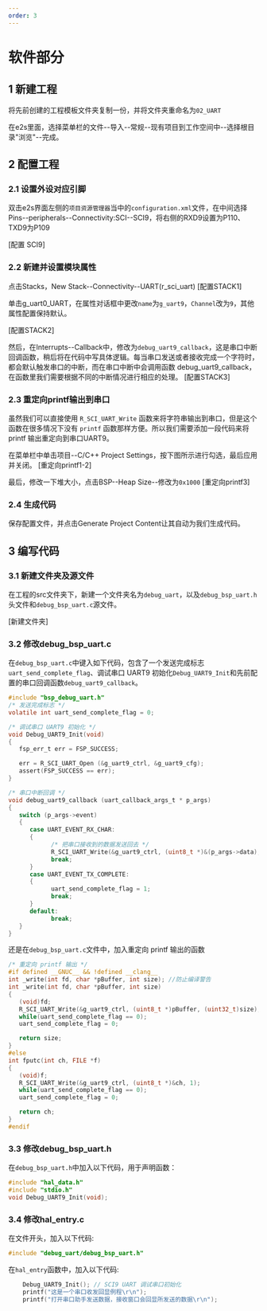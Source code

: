 ```yaml
---
order: 3
---
```

# 软件部分
## 1 新建工程
将先前创建的工程模板文件夹复制一份，并将文件夹重命名为`02_UART`

在e2s里面，选择菜单栏的文件--导入--常规--现有项目到工作空间中--选择根目录"浏览"--完成。

## 2 配置工程
### 2.1 设置外设对应引脚
双击e2s界面左侧的`项目资源管理器`当中的`configuration.xml`文件，在中间选择Pins--peripherals--Connectivity:SCI--SCI9，将右侧的RXD9设置为P110、TXD9为P109

[配置 SCI9]

### 2.2 新建并设置模块属性
点击Stacks，New Stack--Connectivity--UART(r_sci_uart)
[配置STACK1]

单击g_uart0_UART，在属性对话框中更改`name`为`g_uart9`，`Channel`改为`9`，其他属性配置保持默认。

[配置STACK2]

然后，在Interrupts--Callback中，修改为`debug_uart9_callback`，这是串口中断回调函数，稍后将在代码中写具体逻辑。每当串口发送或者接收完成一个字符时，都会默认触发串口的中断，而在串口中断中会调用函数 debug_uart9_callback，在函数里我们需要根据不同的中断情况进行相应的处理。
[配置STACK3]

### 2.3 重定向printf输出到串口
虽然我们可以直接使用 `R_SCI_UART_Write` 函数来将字符串输出到串口，但是这个函数在很多情况下没有 `printf` 函数那样方便。所以我们需要添加一段代码来将 printf 输出重定向到串口UART9。

在菜单栏中单击项目--C/C++ Project Settings，按下图所示进行勾选，最后应用并关闭。
[重定向printf1-2]

最后，修改一下堆大小，点击BSP--Heap Size--修改为`0x1000`
[重定向printf3]

### 2.4 生成代码
保存配置文件，并点击Generate Project Content让其自动为我们生成代码。


## 3 编写代码
### 3.1 新建文件夹及源文件
在工程的src文件夹下，新建一个文件夹名为`debug_uart`，以及`debug_bsp_uart.h`头文件和`debug_bsp_uart.c`源文件。

[新建文件夹]

### 3.2 修改debug_bsp_uart.c

在`debug_bsp_uart.c`中键入如下代码，包含了一个发送完成标志`uart_send_complete_flag`、调试串口 UART9 初始化`Debug_UART9_Init`和先前配置的串口回调函数`debug_uart9_callback`。

```c
#include "bsp_debug_uart.h"
/* 发送完成标志 */
volatile int uart_send_complete_flag = 0;

/* 调试串口 UART9 初始化 */
void Debug_UART9_Init(void)
{
   fsp_err_t err = FSP_SUCCESS;

   err = R_SCI_UART_Open (&g_uart9_ctrl, &g_uart9_cfg);
   assert(FSP_SUCCESS == err);
}

/* 串口中断回调 */
void debug_uart9_callback (uart_callback_args_t * p_args)
{
   switch (p_args->event)
   {
      case UART_EVENT_RX_CHAR:
      {
            /* 把串口接收到的数据发送回去 */
            R_SCI_UART_Write(&g_uart9_ctrl, (uint8_t *)&(p_args->data), 1);
            break;
      }
      case UART_EVENT_TX_COMPLETE:
      {
            uart_send_complete_flag = 1;
            break;
      }
      default:
            break;
   }
}

```
还是在`debug_bsp_uart.c`文件中，加入重定向 printf 输出的函数
```c
/* 重定向 printf 输出 */
#if defined __GNUC__ && !defined __clang__
int _write(int fd, char *pBuffer, int size); //防止编译警告
int _write(int fd, char *pBuffer, int size)
{
   (void)fd;
   R_SCI_UART_Write(&g_uart9_ctrl, (uint8_t *)pBuffer, (uint32_t)size);
   while(uart_send_complete_flag == 0);
   uart_send_complete_flag = 0;

   return size;
}
#else
int fputc(int ch, FILE *f)
{
   (void)f;
   R_SCI_UART_Write(&g_uart9_ctrl, (uint8_t *)&ch, 1);
   while(uart_send_complete_flag == 0);
   uart_send_complete_flag = 0;

   return ch;
}
#endif
```

### 3.3 修改debug_bsp_uart.h
在`debug_bsp_uart.h`中加入以下代码，用于声明函数：
```c
#include "hal_data.h"
#include "stdio.h"
void Debug_UART9_Init(void);
```

### 3.4 修改hal_entry.c
在文件开头，加入以下代码:
```c
#include "debug_uart/debug_bsp_uart.h"
```
在`hal_entry`函数中，加入以下代码:
```c
    Debug_UART9_Init(); // SCI9 UART 调试串口初始化
    printf("这是一个串口收发回显例程\r\n");
    printf("打开串口助手发送数据，接收窗口会回显所发送的数据\r\n");
```